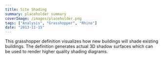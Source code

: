 ```yaml
---
title: Site Shading
summary: placeholder summary
coverImage: /images/placeholder.png
tags: ["Analysis", "Grasshopper", "Rhino"]
date: "2013-11-15"
---
```


This grasshopper definition visualizes how new buildings will shade existing buildings. The definition generates actual 3D shadow surfaces which can be used to render higher quality shading diagrams.
